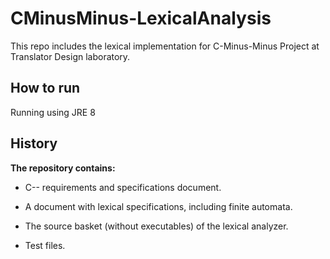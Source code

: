 # CMinusMinus-LexicalAnalysis
This repo includes the lexical implementation for  C-Minus-Minus  Project at Translator Design laboratory.

## How to run

Running using JRE 8

## History

**The repository contains:**

- C-- requirements and specifications document.

- A document with lexical specifications, including finite automata.

- The source basket (without executables) of the lexical analyzer.

- Test files.
